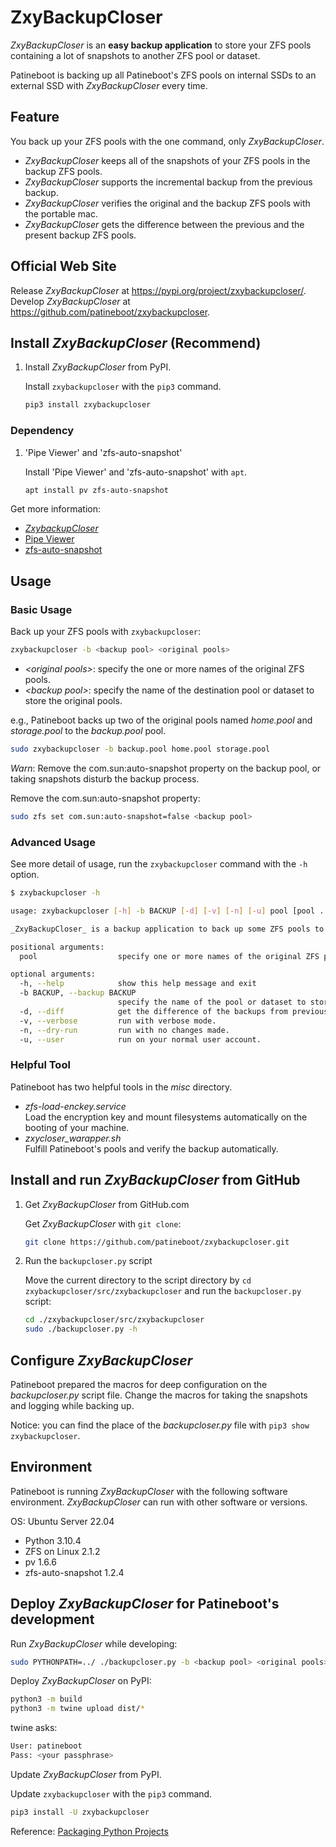 # ZxyBackupCloser

_ZxyBackupCloser_ is an **easy backup application** to store your ZFS pools containing a lot of snapshots to another ZFS pool or dataset.

Patineboot is backing up all Patineboot's ZFS pools on internal SSDs to an external SSD with _ZxyBackupCloser_ every time.

## Feature

You back up your ZFS pools with the one command, only _ZxyBackupCloser_.

- _ZxyBackupCloser_ keeps all of the snapshots of your ZFS pools in the backup ZFS pools.
- _ZxyBackupCloser_ supports the incremental backup from the previous backup.
- _ZxyBackupCloser_ verifies the original and the backup ZFS pools with the portable mac.
- _ZxyBackupCloser_ gets the difference between the previous and the present backup ZFS pools.

## Official Web Site

Release _ZxyBackupCloser_ at <https://pypi.org/project/zxybackupcloser/>.
Develop _ZxyBackupCloser_ at <https://github.com/patineboot/zxybackupcloser>.

## Install _ZxyBackupCloser_ (Recommend)

1. Install _ZxyBackupCloser_ from PyPI.

   Install `zxybackupcloser` with the `pip3` command.

   ```bash
   pip3 install zxybackupcloser
   ```

### Dependency

1. 'Pipe Viewer' and 'zfs-auto-snapshot'

   Install 'Pipe Viewer' and 'zfs-auto-snapshot' with `apt`.

   ```bash
   apt install pv zfs-auto-snapshot
   ```

Get more information:

- [_ZxybackupCloser_](https://github.com/patineboot/zxybackupcloser)
- [Pipe Viewer](https://www.ivarch.com/programs/pv.shtml)
- [zfs-auto-snapshot](https://github.com/zfsonlinux/zfs-auto-snapshot)

## Usage

### Basic Usage

Back up your ZFS pools with `zxybackupcloser`:

```bash
zxybackupcloser -b <backup pool> <original pools>
```

- _\<original pools>_: specify the one or more names of the original ZFS pools.
- _\<backup pool\>_: specify the name of the destination pool or dataset to store the original pools.

e.g., Patineboot backs up two of the original pools named _home.pool_ and _storage.pool_ to the _backup.pool_ pool.

```bash
sudo zxybackupcloser -b backup.pool home.pool storage.pool
```

_Warn_: Remove the com.sun:auto-snapshot property on the backup pool, or taking snapshots disturb the backup process.

Remove the com.sun:auto-snapshot property:

```bash
sudo zfs set com.sun:auto-snapshot=false <backup pool>
```

### Advanced Usage

See more detail of usage, run the `zxybackupcloser` command with the `-h` option.

```bash
$ zxybackupcloser -h

usage: zxybackupcloser [-h] -b BACKUP [-d] [-v] [-n] [-u] pool [pool ...]

_ZxyBackupCloser_ is a backup application to back up some ZFS pools to another ZFS pool or dataset.

positional arguments:
  pool                  specify one or more names of the original ZFS pools.

optional arguments:
  -h, --help            show this help message and exit
  -b BACKUP, --backup BACKUP
                        specify the name of the pool or dataset to store the original pools.
  -d, --diff            get the difference of the backups from previous to present.
  -v, --verbose         run with verbose mode.
  -n, --dry-run         run with no changes made.
  -u, --user            run on your normal user account.
```

### Helpful Tool

Patineboot has two helpful tools in the _misc_ directory.

- _zfs-load-enckey.service_  
   Load the encryption key and mount filesystems automatically on the booting of your machine.
- *zxycloser_warapper.sh*  
   Fulfill Patineboot's pools and verify the backup automatically.

## Install and run _ZxyBackupCloser_ from GitHub

1. Get _ZxyBackupCloser_ from GitHub.com

   Get _ZxyBackupCloser_ with `git clone`:

   ```bash
   git clone https://github.com/patineboot/zxybackupcloser.git
   ```

2. Run the `backupcloser.py` script

   Move the current directory to the script directory by `cd zxybackupcloser/src/zxybackupcloser` and run the `backupcloser.py` script:

   ```bash
   cd ./zxybackupcloser/src/zxybackupcloser
   sudo ./backupcloser.py -h
   ```

## Configure _ZxyBackupCloser_

Patineboot prepared the macros for deep configuration on the _backupcloser.py_ script file.
Change the macros for taking the snapshots and logging while backing up.

Notice: you can find the place of the _backupcloser.py_ file with `pip3 show zxybackupcloser`.

## Environment

Patineboot is running _ZxyBackupCloser_ with the following software environment.
_ZxyBackupCloser_ can run with other software or versions.

OS: Ubuntu Server 22.04

- Python 3.10.4
- ZFS on Linux 2.1.2
- pv 1.6.6
- zfs-auto-snapshot 1.2.4

## Deploy _ZxyBackupCloser_ for Patineboot's development

Run _ZxyBackupCloser_ while developing:

```bash
sudo PYTHONPATH=../ ./backupcloser.py -b <backup pool> <original pools>
```

Deploy _ZxyBackupCloser_ on PyPI:

```bash
python3 -m build
python3 -m twine upload dist/*
```

twine asks:

```bash
User: patineboot
Pass: <your passphrase>
```

Update _ZxyBackupCloser_ from PyPI.

   Update `zxybackupcloser` with the `pip3` command.

   ```bash
   pip3 install -U zxybackupcloser
   ```

Reference: [Packaging Python Projects](https://packaging.python.org/tutorials/packaging-projects/)
